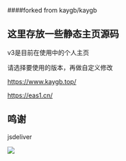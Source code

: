 ####forked from kaygb/kaygb


## 这里存放一些静态主页源码

v3是目前在使用中的个人主页

请选择要使用的版本，再做自定义修改

https://www.kaygb.top/

https://eas1.cn/

## 鸣谢
jsdeliver

[![](https://data.jsdelivr.com/v1/package/gh/kaygb/kaygb/badge)](https://www.jsdelivr.com/package/gh/kaygb/kaygb)
